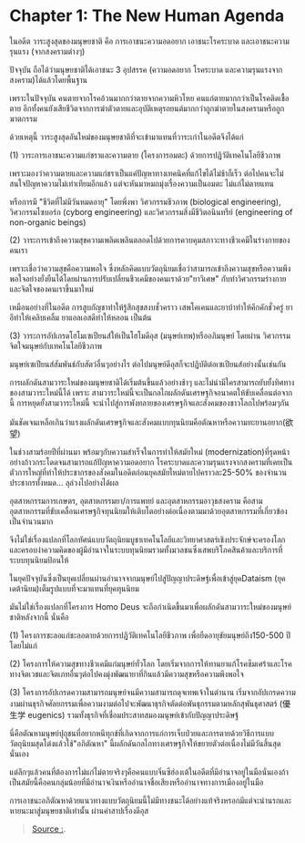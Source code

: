Chapter 1: The New Human Agenda
===


ในอดีต วาระสูงสุดของมนุษยชาติ คือ การเอาชนะความอดอยาก เอาชนะโรคระบาด และเอาชนะความรุนแรง (จากสงครามต่างๆ)

ปัจจุบัน ถือได้ว่ามนุษยชาติได้เอาชนะ 3 อุปสรรค (ความอดอยาก โรคระบาด และความรุนแรงจากสงคราม)ได้แล้วโดยพื้นฐาน

เพราะในปัจจุบัน คนตายจากโรคอ้วนมากกว่าตายจากความหิวโหย คนแก่ตายมากกว่าเป็นโรคติดเชื้อตาย อีกทั้งคนยังเสียชีวิตจากการฆ่าตัวตายและอุบัติเหตุรถยนต์มากกว่าถูกฆ่าตายในสงครามหรือถูกฆาตกรรม

ด้วยเหตุนี้ วาระสูงสุดอันใหม่ของมนุษยชาติที่จะเข้ามาแทนที่วาระเก่าในอดีตจึงได้แก่

(1) วาระการเอาชนะความแก่ชราและความตาย (โครงการอมตะ) ด้วยการปฏิวัติเทคโนโลยีชีวภาพ

เพราะมองว่าความตายและความแก่ชราเป็นแค่ปัญหาทางเทคนิคที่แก้ไขได้ไม่ช้าก็เร็ว
ต่อไปคนจะไม่สนใจปัญหาความไม่เท่าเทียมอีกแล้ว แต่จะหันมาหมกมุ่งเรื่องความเป็นอมตะ ไม่แก่ไม่ตายแทน

หรือการมี "ชีวิตที่ไม่มีวันหมดอายุ" โดยพึ่งพา วิศวกรรมชีวภาพ (biological engineering), วิศวกรรมไซบอร์ก (cyborg engineering) และวิศวกรรมสิ่งมีชีวิตอนินทรีย์ (engineering of non-organic beings)

(2) วาระการเข้าถึงความสุขความเพลิดเพลินตลอดไปด้วยการควบคุมสภาวะทางชีวเคมีในร่างกายของคนเรา

เพราะเชื่อว่าความสุขคือความพอใจ ซึ่งหลักคิดแบบวัตถุนิยมเชื่อว่าสามารถเข้าถึงความสุขหรือความพึงพอใจอย่างยั่งยืนได้โดยผ่านการปรับเปลี่ยนชีวเคมีของคนเราด้วย"ยาวิเศษ" กับทำวิศวกรรมร่างกายและจิตใจของคนเราขึ้นมาใหม่

เหมือนอย่างที่ในอดีต การสูบกัญชาทำให้รู้สึกสุขสงบชั่วคราว เสพโคเคนและยาบ้าทำให้คึกคักชั่วครู่ ยาอีทำให้เคลิบเคลิ้ม ยาแอลเอสดีทำให้หลอน เป็นต้น

(3) วาระการอัปเกรดโฮโมเซเปียนส์ให้เป็นโฮโมดีอุส (มนุษย์เทพ)หรืออภิมนุษย์ โดยผ่าน วิศวกรรมจิตใจมนุษย์กับเทคโนโลยีชีวภาพ

มนุษย์เซเปียนส์สัมพันธ์กับสัตว์อื่นๆอย่างไร ต่อไปมนุษย์ดีอุสก็จะปฏิบัติต่อเซเปียนส์อย่างนั้นเช่นกัน

การผลักดันสามวาระใหม่ของมนุษยชาติได้เริ่มต้นขึ้นแล้วอย่างช้าๆ และไม่น่ามีใครสามารถยับยั้งทิศทางของสามวาระใหม่นี้ได้ เพราะ สามวาระใหม่นี้จะเป็นกลไกผลักดันเศรษฐกิจอนาคตให้ขับเคลื่อนต่อจากนี้ การหยุดยั้งสามวาระใหม่นี้ จะนำไปสู่การพังทลายของเศรษฐกิจและสังคมของชาวโลกไปพร้อมๆกัน

มันชัดเจนเหลือเกินว่า​ แรงผลักดันเศรษฐกิจและสังคมแบบทุนนิยมคือ​ตัณหาหรือความทะยานอยาก​(欲望)

ในช่วงสามร้อยปีที่ผ่านมา​ พร้อมๆกับความสำเร็จในการทำให้สมัยใหม่​ ​(modernization)​ ที่รุดหน้าอย่างก้าวกระโดด​จนสามารถแก้ปัญหาความอดอยาก​ โรคระบาด​ และ​ความรุนแรงจากสงคราม​ที่เคยเป็นตัวการใหญ่ที่ทำให้ประชากรของสังคมในอดีตก่อนยุคสมัยใหม่​ตายไปคราวละ​ 25-50% ของจำนวนประชากรทั้งหมด​... ลุล่วงไปอย่างได้ผล

อุตสาหกรรมการเกษตร, อุตสาหกรรมยา/การแพทย์​ และอุตสาหกรรมอาวุธสงคราม
คือสามอุตสาหกรรมที่ขับเคลื่อนเศรษฐกิจทุนนิยมให้เติบโตอย่างต่อเนื่อง​ ตามมาด้วยอุตสาหกรรมที่เกี่ยวข้องเป็นจำนวนมาก

จึงไม่ใช่เรื่องแปลกที่โลกทัศน์แบบวัตถุนิยม​ บูชาเทคโนโลยีและวิทยาศาสตร์เชิงประจักษ์จะครองโลกและครอบงำความคิดของผู้มีอำนาจในระบบทุนนิยม​ รวมทั้งมวลชนซึ่งเสพบริโภคสินค้าและบริการที่ระบบทุนนิยมป้อนให้

ในยุคปัจจุบันซึ่งเป็นยุคเปลี่ยนผ่านอำนาจจากมนุษย์ไปสู่ปัญญาประดิษฐ์​เพื่อเข้าสู่ยุค​Dataism (ยุคเดต้านิยม)​เต็มรูปแบบที่จะมาแทนที่ยุคทุนนิยม​

มันไม่ใช่เรื่องแปลกที่โครงการ​ ​Homo​ Deus จะถือกำเนิดขี้นมา​เพื่อผลักดันสามวาระใหม่ของมนุษย์ชาติหลังจากนี้​ นั่นคือ

(1) โครงการชะลอแก่ชะลอตาย​ด้วยการปฏิวัติเทคโนโลยีชีวภาพ
เพื่อยืดอายุขัยมนุษย์ถึง​ 150-500 ปี​โดยไม่แก่

(2) โครงการให้ความสุขทางชีวเคมีแก่มนุษย์ทั่วโลก
โดยเริ่มจากการให้ทานยาแก้โรคซึมเศร้า​และโรคทางจิตเวชและจิตเภทอื่นๆ​ ต่อไปคงมุ่งพัฒนายาที่กินแล้วมีความสุขหรือความพึงพอใจ

(3) โครงการอัปเกรดความสามารถมนุษย์จนมีความสามารถดุจเทพเจ้าในตำนาน
เริ่มจากอัปเกรดความงามผ่านธุรกิจศัลยกรรมเพื่อความงาม​ ต่อไปจะพัฒนาธุรกิจตัดต่อพันธุกรรมตามหลักสุพันธุศาสตร์ (優生学 eugenics) รวมทั้งธุรกิจที่เชื่อมประสาทสมองมนุษย์เข้ากับปัญญาประดิษฐ์

นี่คือตัณหามนุษย์ปุถุชนที่อยากหนีทุกข์ที่เกิดจากการแก่​การเจ็บป่วย​และการตาย​ด้วยวิธีการแบบวัตถุนิยมสุดโต่ง​ แล้วใช้​"อภิตัณหา" นี้​ผลักดันกลไกทางเศรษฐกิจให้ขยายตัวต่อเนื่องไม่มีวันสิ้นสุดนั่นเอง

แต่ลึกๆแล้ว​คนที่ต้องการไม่แก่ไม่ตายจริงๆคือคนแบบ​จิ๋นซีฮ่องเต้ในอดีตที่มี​อำนาจอยู่ในมือนั่นเอง​ ถ้าเป็นสมัยนี้คือคนกลุ่มน้อยที่มีอำนาจเงินหรืออำนาจชื่อเสียงหรืออำนาจทางการเมืองอยู่ในมือ

การเอาชนะอภิตัณหาด้วยแนวทางแบบวัตถุนิยมนี้​ไม่มีทางชนะได้อย่างแท้จริงหรอก​มีแต่จะนำนรกและหายนะมาสู่มนุษยชาติเท่านั้น ผ่านคำสาปเรื่องดีอุส

>[Source :](https://www.panasm.com/%E0%B8%AB%E0%B8%99%E0%B8%B1%E0%B8%87%E0%B8%AA%E0%B8%B7%E0%B8%AD-homo-deus/).
<!--stackedit_data:
eyJoaXN0b3J5IjpbMjE0MzUwMzk3NiwtNjAwNTgwNzUyXX0=
-->